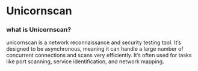 # Unicornscan


### what is Unicornscan?
unicornscan is a network reconnaissance and security testing tool. It’s designed to be asynchronous, meaning it can handle a large number of concurrent connections and scans very efficiently. It’s often used for tasks like port scanning, service identification, and network mapping.
